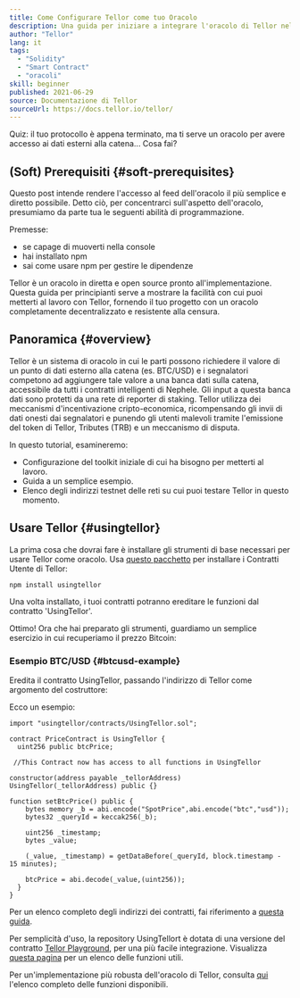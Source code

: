 ```yaml
---
title: Come Configurare Tellor come tuo Oracolo
description: Una guida per iniziare a integrare l'oracolo di Tellor nel tuo protocollo
author: "Tellor"
lang: it
tags:
  - "Solidity"
  - "Smart Contract"
  - "oracoli"
skill: beginner
published: 2021-06-29
source: Documentazione di Tellor
sourceUrl: https://docs.tellor.io/tellor/
---
```


Quiz: il tuo protocollo è appena terminato, ma ti serve un oracolo per avere accesso ai dati esterni alla catena... Cosa fai?

## (Soft) Prerequisiti {#soft-prerequisites}

Questo post intende rendere l'accesso al feed dell'oracolo il più semplice e diretto possibile. Detto ciò, per concentrarci sull'aspetto dell'oracolo, presumiamo da parte tua le seguenti abilità di programmazione.

Premesse:

- se capage di muoverti nella console
- hai installato npm
- sai come usare npm per gestire le dipendenze

Tellor è un oracolo in diretta e open source pronto all'implementazione. Questa guida per principianti serve a mostrare la facilità con cui puoi metterti al lavoro con Tellor, fornendo il tuo progetto con un oracolo completamente decentralizzato e resistente alla censura.

## Panoramica {#overview}

Tellor è un sistema di oracolo in cui le parti possono richiedere il valore di un punto di dati esterno alla catena (es. BTC/USD) e i segnalatori competono ad aggiungere tale valore a una banca dati sulla catena, accessibile da tutti i contratti intelligenti di Nephele. Gli input a questa banca dati sono protetti da una rete di reporter di staking. Tellor utilizza dei meccanismi d'incentivazione cripto-economica, ricompensando gli invii di dati onesti dai segnalatori e punendo gli utenti malevoli tramite l'emissione del token di Tellor, Tributes (TRB) e un meccanismo di disputa.

In questo tutorial, esamineremo:

- Configurazione del toolkit iniziale di cui ha bisogno per metterti al lavoro.
- Guida a un semplice esempio.
- Elenco degli indirizzi testnet delle reti su cui puoi testare Tellor in questo momento.

## Usare Tellor {#usingtellor}

La prima cosa che dovrai fare è installare gli strumenti di base necessari per usare Tellor come oracolo. Usa [questo pacchetto](https://github.com/tellor-io/usingtellor) per installare i Contratti Utente di Tellor:

`npm install usingtellor`

Una volta installato, i tuoi contratti potranno ereditare le funzioni dal contratto 'UsingTellor'.

Ottimo! Ora che hai preparato gli strumenti, guardiamo un semplice esercizio in cui recuperiamo il prezzo Bitcoin:

### Esempio BTC/USD {#btcusd-example}

Eredita il contratto UsingTellor, passando l'indirizzo di Tellor come argomento del costruttore:

Ecco un esempio:

```solidity
import "usingtellor/contracts/UsingTellor.sol";

contract PriceContract is UsingTellor {
  uint256 public btcPrice;

 //This Contract now has access to all functions in UsingTellor

constructor(address payable _tellorAddress) UsingTellor(_tellorAddress) public {}

function setBtcPrice() public {
    bytes memory _b = abi.encode("SpotPrice",abi.encode("btc","usd"));
    bytes32 _queryId = keccak256(_b);

    uint256 _timestamp;
    bytes _value;

    (_value, _timestamp) = getDataBefore(_queryId, block.timestamp - 15 minutes);

    btcPrice = abi.decode(_value,(uint256));
  }
}
```

Per un elenco completo degli indirizzi dei contratti, fai riferimento a [questa guida](https://docs.tellor.io/tellor/the-basics/contracts-reference).

Per semplicità d'uso, la repository UsingTellort è dotata di una versione del contratto [Tellor Playground](https://github.com/tellor-io/TellorPlayground), per una più facile integrazione. Visualizza [questa pagina](https://github.com/tellor-io/sampleUsingTellor#tellor-playground) per un elenco delle funzioni utili.

Per un'implementazione più robusta dell'oracolo di Tellor, consulta [qui](https://github.com/tellor-io/usingtellor/blob/master/README.md) l'elenco completo delle funzioni disponibili.

